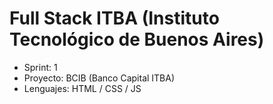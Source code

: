 # Full Stack ITBA (Instituto Tecnológico de Buenos Aires)
- Sprint: 1
- Proyecto: BCIB (Banco Capital ITBA)
- Lenguajes: HTML / CSS / JS
